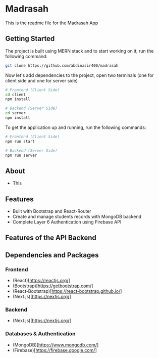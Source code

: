 # Madrasah

This is the readme file for the Madrasah App

## Getting Started

The project is built using MERN stack and to start working on it, run the following command:

```bash
git clone https://github.com/abdinasir400/madrasah
```

Now let's add dependencies to the project, open two terminals (one for client side and one for server side)

```bash
# Frontend (Client Side)
cd client
npm install

# Backend (Server Side)
cd server
npm install
```

To get the application up and running, run the following commands:

```bash
# Frontend (Client Side)
npm run start

# Backend (Server Side)
npm run server

```

## About

- This

## Features

- Built with Bootstrap and React-Router
- Create and manage students records with MongoDB backend
- Complete Layer 6 Authentication using Firebase API
<!-- - Forgot to mention, this is a CRUD application -->

## Features of the API Backend

## Dependencies and Packages

### Frontend

- (React)[https://reactjs.org/]
- (Bootstrap)[https://getbootstrap.com/]
- (React-Bootstrap)[https://react-bootstrap.github.io/]
- (Next.js)[https://nextjs.org/]

### Backend

- (Next.js)[https://nextjs.org/]

### Databases & Authentication

- (MongoDB)[https://www.mongodb.com/]
- (Firebase)[https://firebase.google.com/]

